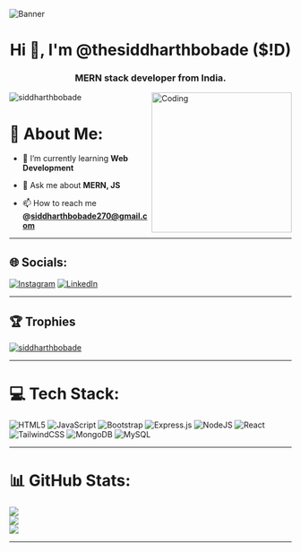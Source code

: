 
  ![Banner](https://miro.medium.com/v2/resize:fit:996/1*xNQKHj5vR7w9AcY_bDKYYw.gif)
<h1 align="center">Hi 👋, I'm @thesiddharthbobade ($!D)</h1>
<h3 align="center">MERN stack developer from India.</h3>
<img align="right" alt="Coding" width"400" height="250" src="https://cdn.dribbble.com/users/1162077/screenshots/3848914/programmer.gif">

<p align="left"> <img src="https://komarev.com/ghpvc/?username=siddharthbobade&label=Profile%20views&color=0e75b6&style=flat" alt="siddharthbobade" /> </p>



# 💫 About Me:
- 🌱 I’m currently learning **Web Development**

- 💬 Ask me about **MERN, JS**

- 📫 How to reach me **@siddharthbobade270@gmail.com**

________________________________________________________________________________________________________________________________________________________________________

## 🌐 Socials:

[![Instagram](https://img.shields.io/badge/Instagram-%23E4405F.svg?logo=Instagram&logoColor=white)](https://instagram.com/thesiddharthbobade) [![LinkedIn](https://img.shields.io/badge/LinkedIn-%230077B5.svg?logo=linkedin&logoColor=white)](https://www.linkedin.com/in/siddharth-bobade-9009a0273/) 
________________________________________________________________________________________________________________________________________________________________________

## 🏆 Trophies
<p align="left"> <a href="https://github.com/ryo-ma/github-profile-trophy"><img src="https://github-profile-trophy.vercel.app/?username=siddharthbobade" alt="siddharthbobade" /></a> </p>

________________________________________________________________________________________________________________________________________________________________________

# 💻 Tech Stack:

![HTML5](https://img.shields.io/badge/html5-%23E34F26.svg?style=for-the-badge&logo=html5&logoColor=white) ![JavaScript](https://img.shields.io/badge/javascript-%23323330.svg?style=for-the-badge&logo=javascript&logoColor=%23F7DF1E) ![Bootstrap](https://img.shields.io/badge/bootstrap-%238511FA.svg?style=for-the-badge&logo=bootstrap&logoColor=white) ![Express.js](https://img.shields.io/badge/express.js-%23404d59.svg?style=for-the-badge&logo=express&logoColor=%2361DAFB) ![NodeJS](https://img.shields.io/badge/node.js-6DA55F?style=for-the-badge&logo=node.js&logoColor=white) ![React](https://img.shields.io/badge/react-%2320232a.svg?style=for-the-badge&logo=react&logoColor=%2361DAFB) ![TailwindCSS](https://img.shields.io/badge/tailwindcss-%2338B2AC.svg?style=for-the-badge&logo=tailwind-css&logoColor=white) ![MongoDB](https://img.shields.io/badge/MongoDB-%234ea94b.svg?style=for-the-badge&logo=mongodb&logoColor=white) 
![MySQL](https://img.shields.io/badge/mysql-%2300000f.svg?style=for-the-badge&logo=mysql&logoColor=white) 

________________________________________________________________________________________________________________________________________________________________________

# 📊 GitHub Stats:
![](https://github-readme-stats.vercel.app/api?username=siddharthbobade&theme=dark&hide_border=false&include_all_commits=false&count_private=false)<br/>
![](https://github-readme-streak-stats.herokuapp.com/?user=siddharthbobade&theme=dark&hide_border=false)<br/>
![](https://github-readme-stats.vercel.app/api/top-langs/?username=siddharthbobade&theme=dark&hide_border=false&include_all_commits=false&count_private=false&layout=compact)

---



